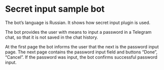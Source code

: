 # Secret input sample bot

The bot’s language is Russian. It shows how secret input plugin is used.

The bot provides the user with means to input a password in a Telegram chat, so that it is not saved in the chat history.

At the first page the bot informs the user that the next is the password input page. The next page contains the password input field and buttons “Done”, “Cancel”. If the password was input, the bot confirms successful password input.
